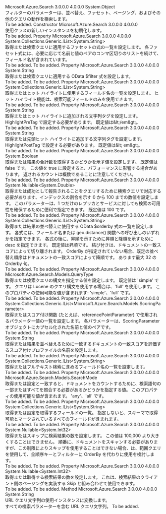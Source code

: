 <Type Name="SearchParameters" FullName="Microsoft.Azure.Search.Models.SearchParameters">
  <TypeSignature Language="C#" Value="public class SearchParameters" />
  <TypeSignature Language="ILAsm" Value=".class public auto ansi beforefieldinit SearchParameters extends System.Object" />
  <TypeSignature Language="DocId" Value="T:Microsoft.Azure.Search.Models.SearchParameters" />
  <TypeSignature Language="VB.NET" Value="Public Class SearchParameters" />
  <TypeSignature Language="F#" Value="type SearchParameters = class" />
  <AssemblyInfo>
    <AssemblyName>Microsoft.Azure.Search</AssemblyName>
    <AssemblyVersion>3.0.0.0</AssemblyVersion>
    <AssemblyVersion>4.0.0.0</AssemblyVersion>
  </AssemblyInfo>
  <Base>
    <BaseTypeName>System.Object</BaseTypeName>
  </Base>
  <Interfaces />
  <Docs>
    <summary>
            フィルターのパラメーターは、並べ替え、ファセット、ページング、およびその他のクエリの動作を検索します。
            </summary>
    <remarks>To be added.</remarks>
  </Docs>
  <Members>
    <Member MemberName=".ctor">
      <MemberSignature Language="C#" Value="public SearchParameters ();" />
      <MemberSignature Language="ILAsm" Value=".method public hidebysig specialname rtspecialname instance void .ctor() cil managed" />
      <MemberSignature Language="DocId" Value="M:Microsoft.Azure.Search.Models.SearchParameters.#ctor" />
      <MemberSignature Language="VB.NET" Value="Public Sub New ()" />
      <MemberType>Constructor</MemberType>
      <AssemblyInfo>
        <AssemblyName>Microsoft.Azure.Search</AssemblyName>
        <AssemblyVersion>3.0.0.0</AssemblyVersion>
        <AssemblyVersion>4.0.0.0</AssemblyVersion>
      </AssemblyInfo>
      <Parameters />
      <Docs>
        <summary>
            使用クラスの新しいインスタンスを初期化します。
            </summary>
        <remarks>To be added.</remarks>
      </Docs>
    </Member>
    <Member MemberName="Facets">
      <MemberSignature Language="C#" Value="public System.Collections.Generic.IList&lt;string&gt; Facets { get; set; }" />
      <MemberSignature Language="ILAsm" Value=".property instance class System.Collections.Generic.IList`1&lt;string&gt; Facets" />
      <MemberSignature Language="DocId" Value="P:Microsoft.Azure.Search.Models.SearchParameters.Facets" />
      <MemberSignature Language="VB.NET" Value="Public Property Facets As IList(Of String)" />
      <MemberSignature Language="F#" Value="member this.Facets : System.Collections.Generic.IList&lt;string&gt; with get, set" Usage="Microsoft.Azure.Search.Models.SearchParameters.Facets" />
      <MemberType>Property</MemberType>
      <AssemblyInfo>
        <AssemblyName>Microsoft.Azure.Search</AssemblyName>
        <AssemblyVersion>3.0.0.0</AssemblyVersion>
        <AssemblyVersion>4.0.0.0</AssemblyVersion>
      </AssemblyInfo>
      <ReturnValue>
        <ReturnType>System.Collections.Generic.IList&lt;System.String&gt;</ReturnType>
      </ReturnValue>
      <Docs>
        <summary>
            取得または検索クエリに適用するファセットの式の一覧を設定します。 各ファセット式には、必要に応じて名前と値のペアのコンマ区切りのリストを続けて、フィールド名が含まれています。
            <see href="https://docs.microsoft.com/rest/api/searchservice/Search-Documents" /></summary>
        <value>To be added.</value>
        <remarks>To be added.</remarks>
      </Docs>
    </Member>
    <Member MemberName="Filter">
      <MemberSignature Language="C#" Value="public string Filter { get; set; }" />
      <MemberSignature Language="ILAsm" Value=".property instance string Filter" />
      <MemberSignature Language="DocId" Value="P:Microsoft.Azure.Search.Models.SearchParameters.Filter" />
      <MemberSignature Language="VB.NET" Value="Public Property Filter As String" />
      <MemberSignature Language="F#" Value="member this.Filter : string with get, set" Usage="Microsoft.Azure.Search.Models.SearchParameters.Filter" />
      <MemberType>Property</MemberType>
      <AssemblyInfo>
        <AssemblyName>Microsoft.Azure.Search</AssemblyName>
        <AssemblyVersion>3.0.0.0</AssemblyVersion>
        <AssemblyVersion>4.0.0.0</AssemblyVersion>
      </AssemblyInfo>
      <ReturnValue>
        <ReturnType>System.String</ReturnType>
      </ReturnValue>
      <Docs>
        <summary>
            取得または検索クエリに適用する OData $filter 式を設定します。
            </summary>
        <value>To be added.</value>
        <remarks>To be added.</remarks>
      </Docs>
    </Member>
    <Member MemberName="HighlightFields">
      <MemberSignature Language="C#" Value="public System.Collections.Generic.IList&lt;string&gt; HighlightFields { get; set; }" />
      <MemberSignature Language="ILAsm" Value=".property instance class System.Collections.Generic.IList`1&lt;string&gt; HighlightFields" />
      <MemberSignature Language="DocId" Value="P:Microsoft.Azure.Search.Models.SearchParameters.HighlightFields" />
      <MemberSignature Language="VB.NET" Value="Public Property HighlightFields As IList(Of String)" />
      <MemberSignature Language="F#" Value="member this.HighlightFields : System.Collections.Generic.IList&lt;string&gt; with get, set" Usage="Microsoft.Azure.Search.Models.SearchParameters.HighlightFields" />
      <MemberType>Property</MemberType>
      <AssemblyInfo>
        <AssemblyName>Microsoft.Azure.Search</AssemblyName>
        <AssemblyVersion>3.0.0.0</AssemblyVersion>
        <AssemblyVersion>4.0.0.0</AssemblyVersion>
      </AssemblyInfo>
      <ReturnValue>
        <ReturnType>System.Collections.Generic.IList&lt;System.String&gt;</ReturnType>
      </ReturnValue>
      <Docs>
        <summary>
            取得またはヒット ハイライトに使用するフィールド名の一覧を設定します。
            ヒット ハイライト機能は、検索可能フィールドのみを使用できます。
            </summary>
        <value>To be added.</value>
        <remarks>To be added.</remarks>
      </Docs>
    </Member>
    <Member MemberName="HighlightPostTag">
      <MemberSignature Language="C#" Value="public string HighlightPostTag { get; set; }" />
      <MemberSignature Language="ILAsm" Value=".property instance string HighlightPostTag" />
      <MemberSignature Language="DocId" Value="P:Microsoft.Azure.Search.Models.SearchParameters.HighlightPostTag" />
      <MemberSignature Language="VB.NET" Value="Public Property HighlightPostTag As String" />
      <MemberSignature Language="F#" Value="member this.HighlightPostTag : string with get, set" Usage="Microsoft.Azure.Search.Models.SearchParameters.HighlightPostTag" />
      <MemberType>Property</MemberType>
      <AssemblyInfo>
        <AssemblyName>Microsoft.Azure.Search</AssemblyName>
        <AssemblyVersion>3.0.0.0</AssemblyVersion>
        <AssemblyVersion>4.0.0.0</AssemblyVersion>
      </AssemblyInfo>
      <ReturnValue>
        <ReturnType>System.String</ReturnType>
      </ReturnValue>
      <Docs>
        <summary>
            取得またはヒット ハイライトに追加される文字列タグを設定します。 HighlightPreTag で設定する必要があります。 既定値は&amp;lt;/em&amp;gt;。
            </summary>
        <value>To be added.</value>
        <remarks>To be added.</remarks>
      </Docs>
    </Member>
    <Member MemberName="HighlightPreTag">
      <MemberSignature Language="C#" Value="public string HighlightPreTag { get; set; }" />
      <MemberSignature Language="ILAsm" Value=".property instance string HighlightPreTag" />
      <MemberSignature Language="DocId" Value="P:Microsoft.Azure.Search.Models.SearchParameters.HighlightPreTag" />
      <MemberSignature Language="VB.NET" Value="Public Property HighlightPreTag As String" />
      <MemberSignature Language="F#" Value="member this.HighlightPreTag : string with get, set" Usage="Microsoft.Azure.Search.Models.SearchParameters.HighlightPreTag" />
      <MemberType>Property</MemberType>
      <AssemblyInfo>
        <AssemblyName>Microsoft.Azure.Search</AssemblyName>
        <AssemblyVersion>3.0.0.0</AssemblyVersion>
        <AssemblyVersion>4.0.0.0</AssemblyVersion>
      </AssemblyInfo>
      <ReturnValue>
        <ReturnType>System.String</ReturnType>
      </ReturnValue>
      <Docs>
        <summary>
            取得または先頭ヒット ハイライトに追加する文字列タグを設定します。
            HighlightPostTag で設定する必要があります。 既定値は&amp;lt; em&amp;gt;。
            </summary>
        <value>To be added.</value>
        <remarks>To be added.</remarks>
      </Docs>
    </Member>
    <Member MemberName="IncludeTotalResultCount">
      <MemberSignature Language="C#" Value="public bool IncludeTotalResultCount { get; set; }" />
      <MemberSignature Language="ILAsm" Value=".property instance bool IncludeTotalResultCount" />
      <MemberSignature Language="DocId" Value="P:Microsoft.Azure.Search.Models.SearchParameters.IncludeTotalResultCount" />
      <MemberSignature Language="VB.NET" Value="Public Property IncludeTotalResultCount As Boolean" />
      <MemberSignature Language="F#" Value="member this.IncludeTotalResultCount : bool with get, set" Usage="Microsoft.Azure.Search.Models.SearchParameters.IncludeTotalResultCount" />
      <MemberType>Property</MemberType>
      <AssemblyInfo>
        <AssemblyName>Microsoft.Azure.Search</AssemblyName>
        <AssemblyVersion>3.0.0.0</AssemblyVersion>
        <AssemblyVersion>4.0.0.0</AssemblyVersion>
      </AssemblyInfo>
      <ReturnValue>
        <ReturnType>System.Boolean</ReturnType>
      </ReturnValue>
      <Docs>
        <summary>
            取得または結果の合計数を取得するかどうかを示す値を設定します。 既定値は false です。 この値を true に設定すると、パフォーマンスに影響する場合があります。 返されるカウントは概数であることに注意してください。
            </summary>
        <value>To be added.</value>
        <remarks>To be added.</remarks>
      </Docs>
    </Member>
    <Member MemberName="MinimumCoverage">
      <MemberSignature Language="C#" Value="public Nullable&lt;double&gt; MinimumCoverage { get; set; }" />
      <MemberSignature Language="ILAsm" Value=".property instance valuetype System.Nullable`1&lt;float64&gt; MinimumCoverage" />
      <MemberSignature Language="DocId" Value="P:Microsoft.Azure.Search.Models.SearchParameters.MinimumCoverage" />
      <MemberSignature Language="VB.NET" Value="Public Property MinimumCoverage As Nullable(Of Double)" />
      <MemberSignature Language="F#" Value="member this.MinimumCoverage : Nullable&lt;double&gt; with get, set" Usage="Microsoft.Azure.Search.Models.SearchParameters.MinimumCoverage" />
      <MemberType>Property</MemberType>
      <AssemblyInfo>
        <AssemblyName>Microsoft.Azure.Search</AssemblyName>
        <AssemblyVersion>3.0.0.0</AssemblyVersion>
        <AssemblyVersion>4.0.0.0</AssemblyVersion>
      </AssemblyInfo>
      <ReturnValue>
        <ReturnType>System.Nullable&lt;System.Double&gt;</ReturnType>
      </ReturnValue>
      <Docs>
        <summary>
            取得または成功として報告されることをクエリするために検索クエリで対応する必要があります、インデックスの割合を示す 0 から 100 までの数値を設定します。 このパラメーターは、1 つだけのレプリカとサービスに対しても検索の可用性を確保するために便利で指定できます。 既定値は 100 です。
            </summary>
        <value>To be added.</value>
        <remarks>To be added.</remarks>
      </Docs>
    </Member>
    <Member MemberName="OrderBy">
      <MemberSignature Language="C#" Value="public System.Collections.Generic.IList&lt;string&gt; OrderBy { get; set; }" />
      <MemberSignature Language="ILAsm" Value=".property instance class System.Collections.Generic.IList`1&lt;string&gt; OrderBy" />
      <MemberSignature Language="DocId" Value="P:Microsoft.Azure.Search.Models.SearchParameters.OrderBy" />
      <MemberSignature Language="VB.NET" Value="Public Property OrderBy As IList(Of String)" />
      <MemberSignature Language="F#" Value="member this.OrderBy : System.Collections.Generic.IList&lt;string&gt; with get, set" Usage="Microsoft.Azure.Search.Models.SearchParameters.OrderBy" />
      <MemberType>Property</MemberType>
      <AssemblyInfo>
        <AssemblyName>Microsoft.Azure.Search</AssemblyName>
        <AssemblyVersion>3.0.0.0</AssemblyVersion>
        <AssemblyVersion>4.0.0.0</AssemblyVersion>
      </AssemblyInfo>
      <ReturnValue>
        <ReturnType>System.Collections.Generic.IList&lt;System.String&gt;</ReturnType>
      </ReturnValue>
      <Docs>
        <summary>
            取得または結果の並べ替えに使用する OData $orderby 式の一覧を設定します。 各式には、フィールド名または geo.distance() 関数への呼び出しのいずれかを指定できます。 各式の後に、昇順を示すために昇順と降順を示すために desc を指定できます。 既定値は昇順です。 結び付きは、ドキュメントの一致スコアによって切り離されます。 OrderBy が指定されていない場合、既定の並べ替え順序はドキュメントの一致スコアによって降順です。 あります最大 32 の Orderby 句。
            </summary>
        <value>To be added.</value>
        <remarks>To be added.</remarks>
      </Docs>
    </Member>
    <Member MemberName="QueryType">
      <MemberSignature Language="C#" Value="public Microsoft.Azure.Search.Models.QueryType QueryType { get; set; }" />
      <MemberSignature Language="ILAsm" Value=".property instance valuetype Microsoft.Azure.Search.Models.QueryType QueryType" />
      <MemberSignature Language="DocId" Value="P:Microsoft.Azure.Search.Models.SearchParameters.QueryType" />
      <MemberSignature Language="VB.NET" Value="Public Property QueryType As QueryType" />
      <MemberSignature Language="F#" Value="member this.QueryType : Microsoft.Azure.Search.Models.QueryType with get, set" Usage="Microsoft.Azure.Search.Models.SearchParameters.QueryType" />
      <MemberType>Property</MemberType>
      <AssemblyInfo>
        <AssemblyName>Microsoft.Azure.Search</AssemblyName>
        <AssemblyVersion>3.0.0.0</AssemblyVersion>
        <AssemblyVersion>4.0.0.0</AssemblyVersion>
      </AssemblyInfo>
      <ReturnValue>
        <ReturnType>Microsoft.Azure.Search.Models.QueryType</ReturnType>
      </ReturnValue>
      <Docs>
        <summary>
            取得または検索クエリの構文を指定する値を設定します。
            既定値は 'simple' です。 クエリは Lucene のクエリ構文を使用する場合は、'full' を使用します。 このプロパティの使用可能な値が含まれます: 'simple'、'full' です。
            </summary>
        <value>To be added.</value>
        <remarks>To be added.</remarks>
      </Docs>
    </Member>
    <Member MemberName="ScoringParameters">
      <MemberSignature Language="C#" Value="public System.Collections.Generic.IList&lt;Microsoft.Azure.Search.Models.ScoringParameter&gt; ScoringParameters { get; set; }" />
      <MemberSignature Language="ILAsm" Value=".property instance class System.Collections.Generic.IList`1&lt;class Microsoft.Azure.Search.Models.ScoringParameter&gt; ScoringParameters" />
      <MemberSignature Language="DocId" Value="P:Microsoft.Azure.Search.Models.SearchParameters.ScoringParameters" />
      <MemberSignature Language="VB.NET" Value="Public Property ScoringParameters As IList(Of ScoringParameter)" />
      <MemberSignature Language="F#" Value="member this.ScoringParameters : System.Collections.Generic.IList&lt;Microsoft.Azure.Search.Models.ScoringParameter&gt; with get, set" Usage="Microsoft.Azure.Search.Models.SearchParameters.ScoringParameters" />
      <MemberType>Property</MemberType>
      <AssemblyInfo>
        <AssemblyName>Microsoft.Azure.Search</AssemblyName>
        <AssemblyVersion>3.0.0.0</AssemblyVersion>
        <AssemblyVersion>4.0.0.0</AssemblyVersion>
      </AssemblyInfo>
      <ReturnValue>
        <ReturnType>System.Collections.Generic.IList&lt;Microsoft.Azure.Search.Models.ScoringParameter&gt;</ReturnType>
      </ReturnValue>
      <Docs>
        <summary>
            取得またはスコア付け関数 (たとえば、referencePointParameter) で使用されるパラメーター値の一覧を設定します。 各パラメーターは、ScoringParameter オブジェクトにカプセル化された名前と値のペアです。
            </summary>
        <value>To be added.</value>
        <remarks>To be added.</remarks>
      </Docs>
    </Member>
    <Member MemberName="ScoringProfile">
      <MemberSignature Language="C#" Value="public string ScoringProfile { get; set; }" />
      <MemberSignature Language="ILAsm" Value=".property instance string ScoringProfile" />
      <MemberSignature Language="DocId" Value="P:Microsoft.Azure.Search.Models.SearchParameters.ScoringProfile" />
      <MemberSignature Language="VB.NET" Value="Public Property ScoringProfile As String" />
      <MemberSignature Language="F#" Value="member this.ScoringProfile : string with get, set" Usage="Microsoft.Azure.Search.Models.SearchParameters.ScoringProfile" />
      <MemberType>Property</MemberType>
      <AssemblyInfo>
        <AssemblyName>Microsoft.Azure.Search</AssemblyName>
        <AssemblyVersion>3.0.0.0</AssemblyVersion>
        <AssemblyVersion>4.0.0.0</AssemblyVersion>
      </AssemblyInfo>
      <ReturnValue>
        <ReturnType>System.String</ReturnType>
      </ReturnValue>
      <Docs>
        <summary>
            取得または結果を並べ替えるために一致するドキュメントの一致スコアを評価するスコア付けプロファイルの名前を設定します。
            </summary>
        <value>To be added.</value>
        <remarks>To be added.</remarks>
      </Docs>
    </Member>
    <Member MemberName="SearchFields">
      <MemberSignature Language="C#" Value="public System.Collections.Generic.IList&lt;string&gt; SearchFields { get; set; }" />
      <MemberSignature Language="ILAsm" Value=".property instance class System.Collections.Generic.IList`1&lt;string&gt; SearchFields" />
      <MemberSignature Language="DocId" Value="P:Microsoft.Azure.Search.Models.SearchParameters.SearchFields" />
      <MemberSignature Language="VB.NET" Value="Public Property SearchFields As IList(Of String)" />
      <MemberSignature Language="F#" Value="member this.SearchFields : System.Collections.Generic.IList&lt;string&gt; with get, set" Usage="Microsoft.Azure.Search.Models.SearchParameters.SearchFields" />
      <MemberType>Property</MemberType>
      <AssemblyInfo>
        <AssemblyName>Microsoft.Azure.Search</AssemblyName>
        <AssemblyVersion>3.0.0.0</AssemblyVersion>
        <AssemblyVersion>4.0.0.0</AssemblyVersion>
      </AssemblyInfo>
      <ReturnValue>
        <ReturnType>System.Collections.Generic.IList&lt;System.String&gt;</ReturnType>
      </ReturnValue>
      <Docs>
        <summary>
            取得またはフルテキスト検索に含めるフィールド名の一覧を設定します。
            </summary>
        <value>To be added.</value>
        <remarks>To be added.</remarks>
      </Docs>
    </Member>
    <Member MemberName="SearchMode">
      <MemberSignature Language="C#" Value="public Microsoft.Azure.Search.Models.SearchMode SearchMode { get; set; }" />
      <MemberSignature Language="ILAsm" Value=".property instance valuetype Microsoft.Azure.Search.Models.SearchMode SearchMode" />
      <MemberSignature Language="DocId" Value="P:Microsoft.Azure.Search.Models.SearchParameters.SearchMode" />
      <MemberSignature Language="VB.NET" Value="Public Property SearchMode As SearchMode" />
      <MemberSignature Language="F#" Value="member this.SearchMode : Microsoft.Azure.Search.Models.SearchMode with get, set" Usage="Microsoft.Azure.Search.Models.SearchParameters.SearchMode" />
      <MemberType>Property</MemberType>
      <AssemblyInfo>
        <AssemblyName>Microsoft.Azure.Search</AssemblyName>
        <AssemblyVersion>3.0.0.0</AssemblyVersion>
        <AssemblyVersion>4.0.0.0</AssemblyVersion>
      </AssemblyInfo>
      <ReturnValue>
        <ReturnType>Microsoft.Azure.Search.Models.SearchMode</ReturnType>
      </ReturnValue>
      <Docs>
        <summary>
            取得または設定と一致すると、ドキュメントをカウントするために、検索語句の一部またはすべてを照合する必要があるかどうかを指定する値。 このプロパティの使用可能な値が含まれます。 'any'、'all' です。
            </summary>
        <value>To be added.</value>
        <remarks>To be added.</remarks>
      </Docs>
    </Member>
    <Member MemberName="Select">
      <MemberSignature Language="C#" Value="public System.Collections.Generic.IList&lt;string&gt; Select { get; set; }" />
      <MemberSignature Language="ILAsm" Value=".property instance class System.Collections.Generic.IList`1&lt;string&gt; Select" />
      <MemberSignature Language="DocId" Value="P:Microsoft.Azure.Search.Models.SearchParameters.Select" />
      <MemberSignature Language="VB.NET" Value="Public Property Select As IList(Of String)" />
      <MemberSignature Language="F#" Value="member this.Select : System.Collections.Generic.IList&lt;string&gt; with get, set" Usage="Microsoft.Azure.Search.Models.SearchParameters.Select" />
      <MemberType>Property</MemberType>
      <AssemblyInfo>
        <AssemblyName>Microsoft.Azure.Search</AssemblyName>
        <AssemblyVersion>3.0.0.0</AssemblyVersion>
        <AssemblyVersion>4.0.0.0</AssemblyVersion>
      </AssemblyInfo>
      <ReturnValue>
        <ReturnType>System.Collections.Generic.IList&lt;System.String&gt;</ReturnType>
      </ReturnValue>
      <Docs>
        <summary>
            取得または設定を取得するフィールドの一覧。 指定しないと、スキーマで取得可能とマークされているすべてのフィールドが含まれます。
            </summary>
        <value>To be added.</value>
        <remarks>To be added.</remarks>
      </Docs>
    </Member>
    <Member MemberName="Skip">
      <MemberSignature Language="C#" Value="public Nullable&lt;int&gt; Skip { get; set; }" />
      <MemberSignature Language="ILAsm" Value=".property instance valuetype System.Nullable`1&lt;int32&gt; Skip" />
      <MemberSignature Language="DocId" Value="P:Microsoft.Azure.Search.Models.SearchParameters.Skip" />
      <MemberSignature Language="VB.NET" Value="Public Property Skip As Nullable(Of Integer)" />
      <MemberSignature Language="F#" Value="member this.Skip : Nullable&lt;int&gt; with get, set" Usage="Microsoft.Azure.Search.Models.SearchParameters.Skip" />
      <MemberType>Property</MemberType>
      <AssemblyInfo>
        <AssemblyName>Microsoft.Azure.Search</AssemblyName>
        <AssemblyVersion>3.0.0.0</AssemblyVersion>
        <AssemblyVersion>4.0.0.0</AssemblyVersion>
      </AssemblyInfo>
      <ReturnValue>
        <ReturnType>System.Nullable&lt;System.Int32&gt;</ReturnType>
      </ReturnValue>
      <Docs>
        <summary>
            取得またはスキップに検索結果の数を設定します。 この値は 100,000 より大きくすることはできません。 順番に、ドキュメントをスキャンする必要がありますが、この制限によりスキップを使用することはできない場合、は、範囲クエリを使用して、全順序キーとフィルターに OrderBy を代わりに使用を検討します。
            </summary>
        <value>To be added.</value>
        <remarks>To be added.</remarks>
      </Docs>
    </Member>
    <Member MemberName="Top">
      <MemberSignature Language="C#" Value="public Nullable&lt;int&gt; Top { get; set; }" />
      <MemberSignature Language="ILAsm" Value=".property instance valuetype System.Nullable`1&lt;int32&gt; Top" />
      <MemberSignature Language="DocId" Value="P:Microsoft.Azure.Search.Models.SearchParameters.Top" />
      <MemberSignature Language="VB.NET" Value="Public Property Top As Nullable(Of Integer)" />
      <MemberSignature Language="F#" Value="member this.Top : Nullable&lt;int&gt; with get, set" Usage="Microsoft.Azure.Search.Models.SearchParameters.Top" />
      <MemberType>Property</MemberType>
      <AssemblyInfo>
        <AssemblyName>Microsoft.Azure.Search</AssemblyName>
        <AssemblyVersion>3.0.0.0</AssemblyVersion>
        <AssemblyVersion>4.0.0.0</AssemblyVersion>
      </AssemblyInfo>
      <ReturnValue>
        <ReturnType>System.Nullable&lt;System.Int32&gt;</ReturnType>
      </ReturnValue>
      <Docs>
        <summary>
            取得または取得する検索結果の数を設定します。 これは、検索結果のクライアント側のページングを実装する Skip と組み合わせて使用できます。
            </summary>
        <value>To be added.</value>
        <remarks>To be added.</remarks>
      </Docs>
    </Member>
    <Member MemberName="ToString">
      <MemberSignature Language="C#" Value="public override string ToString ();" />
      <MemberSignature Language="ILAsm" Value=".method public hidebysig virtual instance string ToString() cil managed" />
      <MemberSignature Language="DocId" Value="M:Microsoft.Azure.Search.Models.SearchParameters.ToString" />
      <MemberSignature Language="VB.NET" Value="Public Overrides Function ToString () As String" />
      <MemberSignature Language="F#" Value="override this.ToString : unit -&gt; string" Usage="searchParameters.ToString " />
      <MemberType>Method</MemberType>
      <AssemblyInfo>
        <AssemblyName>Microsoft.Azure.Search</AssemblyName>
        <AssemblyVersion>3.0.0.0</AssemblyVersion>
        <AssemblyVersion>4.0.0.0</AssemblyVersion>
      </AssemblyInfo>
      <ReturnValue>
        <ReturnType>System.String</ReturnType>
      </ReturnValue>
      <Parameters />
      <Docs>
        <summary>
            URL クエリ文字列の使用インスタンスに変換します。
            </summary>
        <returns>すべての検索パラメーターを含む URL クエリ文字列。</returns>
        <remarks>To be added.</remarks>
      </Docs>
    </Member>
  </Members>
</Type>